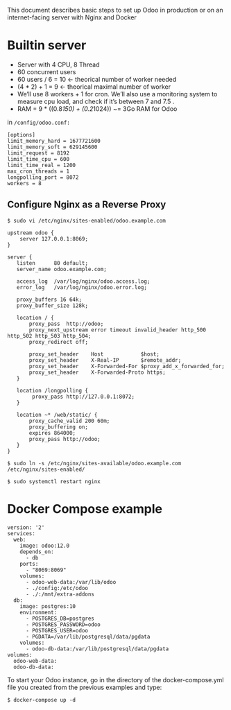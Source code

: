 This document describes basic steps to set up Odoo in production or on an internet-facing server with Nginx and Docker

# Builtin server

* Server with 4 CPU, 8 Thread
* 60 concurrent users
* 60 users / 6 = 10 <- theorical number of worker needed
* (4 * 2) + 1 = 9 <- theorical maximal number of worker
* We’ll use 8 workers + 1 for cron. We’ll also use a monitoring system to measure cpu load, and check if it’s between 7 and 7.5 .
* RAM = 9 * ((0.8*150) + (0.2*1024)) ~= 3Go RAM for Odoo

in ```/config/odoo.conf:```

```
[options]
limit_memory_hard = 1677721600
limit_memory_soft = 629145600
limit_request = 8192
limit_time_cpu = 600
limit_time_real = 1200
max_cron_threads = 1
longpolling_port = 8072
workers = 8
```

## Configure Nginx as a Reverse Proxy

```$ sudo vi /etc/nginx/sites-enabled/odoo.example.com```

```
upstream odoo {
    server 127.0.0.1:8069;
}

server {
   listen      80 default;
   server_name odoo.example.com;

   access_log  /var/log/nginx/odoo.access.log;
   error_log   /var/log/nginx/odoo.error.log;

   proxy_buffers 16 64k;
   proxy_buffer_size 128k;

   location / {
       proxy_pass  http://odoo;
       proxy_next_upstream error timeout invalid_header http_500 http_502 http_503 http_504;
       proxy_redirect off;

       proxy_set_header    Host            $host;
       proxy_set_header    X-Real-IP       $remote_addr;
       proxy_set_header    X-Forwarded-For $proxy_add_x_forwarded_for;
       proxy_set_header    X-Forwarded-Proto https;
   }

   location /longpolling {
        proxy_pass http://127.0.0.1:8072;
   }

   location ~* /web/static/ {
       proxy_cache_valid 200 60m;
       proxy_buffering on;
       expires 864000;
       proxy_pass http://odoo;
   }
}
```

```$ sudo ln -s /etc/nginx/sites-available/odoo.example.com /etc/nginx/sites-enabled/```

```$ sudo systemctl restart nginx```

# Docker Compose example

```
version: '2'
services:
  web:
    image: odoo:12.0
    depends_on:
      - db
    ports:
      - "8069:8069"
    volumes:
      - odoo-web-data:/var/lib/odoo
      - ./config:/etc/odoo
      - ./:/mnt/extra-addons
  db:
    image: postgres:10
    environment:
      - POSTGRES_DB=postgres
      - POSTGRES_PASSWORD=odoo
      - POSTGRES_USER=odoo
      - PGDATA=/var/lib/postgresql/data/pgdata
    volumes:
      - odoo-db-data:/var/lib/postgresql/data/pgdata
volumes:
  odoo-web-data:
  odoo-db-data:
```

To start your Odoo instance, go in the directory of the docker-compose.yml file you created from the previous examples and type:

```$ docker-compose up -d ```
